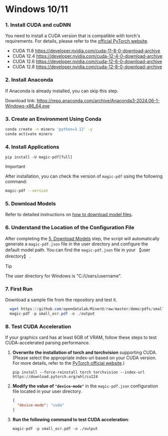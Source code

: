 # Windows 10/11

### 1. Install CUDA and cuDNN

You need to install a CUDA version that is compatible with torch's requirements. For details, please refer to the [official PyTorch website](https://pytorch.org/get-started/locally/).

- CUDA 11.8 https://developer.nvidia.com/cuda-11-8-0-download-archive
- CUDA 12.4 https://developer.nvidia.com/cuda-12-4-0-download-archive
- CUDA 12.6 https://developer.nvidia.com/cuda-12-6-0-download-archive
- CUDA 12.8 https://developer.nvidia.com/cuda-12-8-0-download-archive

### 2. Install Anaconda

If Anaconda is already installed, you can skip this step.

Download link: https://repo.anaconda.com/archive/Anaconda3-2024.06-1-Windows-x86_64.exe

### 3. Create an Environment Using Conda

```bash
conda create -n mineru 'python=3.12' -y
conda activate mineru
```

### 4. Install Applications

```
pip install -U magic-pdf[full]
```

> [!IMPORTANT]
> After installation, you can check the version of `magic-pdf` using the following command:
>
> ```bash
> magic-pdf --version
> ```


### 5. Download Models

Refer to detailed instructions on [how to download model files](how_to_download_models_en.md).

### 6. Understand the Location of the Configuration File

After completing the [5. Download Models](#5-download-models) step, the script will automatically generate a `magic-pdf.json` file in the user directory and configure the default model path.
You can find the `magic-pdf.json` file in your 【user directory】 .

> [!TIP]
> The user directory for Windows is "C:/Users/username".

### 7. First Run

Download a sample file from the repository and test it.

```powershell
  wget https://github.com/opendatalab/MinerU/raw/master/demo/pdfs/small_ocr.pdf -O small_ocr.pdf
  magic-pdf -p small_ocr.pdf -o ./output
```

### 8. Test CUDA Acceleration

If your graphics card has at least 6GB of VRAM, follow these steps to test CUDA-accelerated parsing performance.

1. **Overwrite the installation of torch and torchvision** supporting CUDA.(Please select the appropriate index-url based on your CUDA version. For more details, refer to the [PyTorch official website](https://pytorch.org/get-started/locally/).)

   ```
   pip install --force-reinstall torch torchvision --index-url https://download.pytorch.org/whl/cu124
   ```

2. **Modify the value of `"device-mode"`** in the `magic-pdf.json` configuration file located in your user directory.

   ```json
   {
     "device-mode": "cuda"
   }
   ```


3. **Run the following command to test CUDA acceleration**:

   ```
   magic-pdf -p small_ocr.pdf -o ./output
   ```
